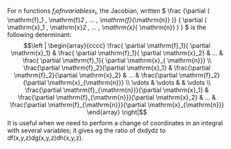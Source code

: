 For n functions $f_{i} of n variables x_{i},$ the Jacobian, written
$ \frac {\partial ( \mathrm{f}_1 , \mathrm{f}_2 , ... , \mathrm{f}_{\mathrm{n}} )}
{ \partial ( \mathrm{x}_1 , \mathrm{x}_2 , ... , \mathrm{x}_{ \mathrm{n}} ) } $
is the following determinant: $$\left | 
\begin{array}{cccc}
  \frac{ \partial \mathrm{f}_1}{ \partial \mathrm{x}_1} 
  & \frac{ \partial \mathrm{f}_1}{ \partial \mathrm{x}_2}
  & ...
  & \frac{ \partial \mathrm{f}_1}{ \partial \mathrm{x}_{ \mathrm{n}}} \\
  \frac{\partial \mathrm{f}_2}{\partial \mathrm{x}_1}
  & \frac{\partial \mathrm{f}_2}{\partial \mathrm{x}_2}
  & ...
  & \frac{\partial \mathrm{f}_2}{\partial \mathrm{x}_{\mathrm{n}}} \\
  \vdots & \vdots & & \vdots \\
  \frac{\partial \mathrm{f}_{\mathrm{n}}}{\partial \mathrm{x}_1} 
  & \frac{\partial \mathrm{f}_{\mathrm{n}}}{\partial \mathrm{x}_2}
  & ...
  & \frac{\partial \mathrm{f}_{\mathrm{n}}}{\partial \mathrm{x}_{\mathrm{n}}}
\end{array} \right|$$ It is useful when we need to perform a change of
coordinates in an integral with several variables; it gives eg the ratio
of dxdydz to df(x,y,z)dg(x,y,z)dh(x,y,z).
